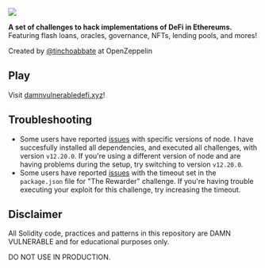 ![](cover.png)

**A set of challenges to hack implementations of DeFi in Ethereums.** Featuring flash loans, oracles, governance, NFTs, lending pools, and mores!

Created by [@tinchoabbate](https://twitter.com/tinchoabbate) at OpenZeppelin

## Play

Visit [damnvulnerabledefi.xyz](https://damnvulnerabledefi.xyz)!

## Troubleshooting

- Some users have reported [issues](https://github.com/OpenZeppelin/damn-vulnerable-defi/issues/1) with specific versions of node. I have succesfully installed all dependencies, and executed all challenges, with version `v12.20.0`. If you're using a different version of node and are having problems during the setup, try switching to version `v12.20.0`.
- Some users have reported [issues](https://github.com/OpenZeppelin/damn-vulnerable-defi/pull/4) with the timeout set in the `package.json` file for "The Rewarder" challenge. If you're having trouble executing your exploit for this challenge, try increasing the timeout.

## Disclaimer

All Solidity code, practices and patterns in this repository are DAMN VULNERABLE and for educational purposes only.

DO NOT USE IN PRODUCTION.
